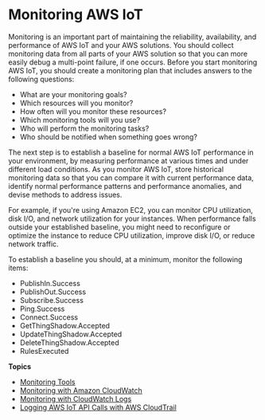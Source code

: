 # Monitoring AWS IoT<a name="monitoring_overview"></a>

Monitoring is an important part of maintaining the reliability, availability, and performance of AWS IoT and your AWS solutions\. You should collect monitoring data from all parts of your AWS solution so that you can more easily debug a multi\-point failure, if one occurs\. Before you start monitoring AWS IoT, you should create a monitoring plan that includes answers to the following questions:
+ What are your monitoring goals?
+ Which resources will you monitor?
+ How often will you monitor these resources?
+ Which monitoring tools will you use?
+ Who will perform the monitoring tasks?
+ Who should be notified when something goes wrong?

The next step is to establish a baseline for normal AWS IoT performance in your environment, by measuring performance at various times and under different load conditions\. As you monitor AWS IoT, store historical monitoring data so that you can compare it with current performance data, identify normal performance patterns and performance anomalies, and devise methods to address issues\.

For example, if you're using Amazon EC2, you can monitor CPU utilization, disk I/O, and network utilization for your instances\. When performance falls outside your established baseline, you might need to reconfigure or optimize the instance to reduce CPU utilization, improve disk I/O, or reduce network traffic\.

To establish a baseline you should, at a minimum, monitor the following items:
+ PublishIn\.Success
+ PublishOut\.Success
+ Subscribe\.Success
+ Ping\.Success
+ Connect\.Success
+ GetThingShadow\.Accepted
+ UpdateThingShadow\.Accepted
+ DeleteThingShadow\.Accepted
+ RulesExecuted

**Topics**
+ [Monitoring Tools](monitoring_automated_manual.md)
+ [Monitoring with Amazon CloudWatch](monitoring-cloudwatch.md)
+ [Monitoring with CloudWatch Logs](cloud-watch-logs.md)
+ [Logging AWS IoT API Calls with AWS CloudTrail](iot-using-cloudtrail.md)